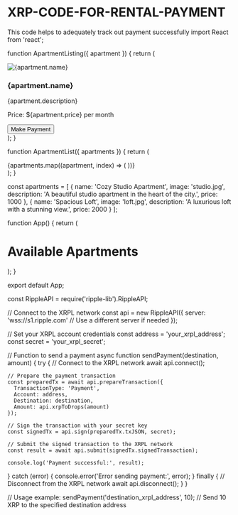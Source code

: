 # XRP-CODE-FOR-RENTAL-PAYMENT
This code helps to adequately track out payment successfully
import React from 'react';

function ApartmentListing({ apartment }) {
  return (
    <div className="apartment-listing">
      <img src={apartment.image} alt={apartment.name} />
      <h3>{apartment.name}</h3>
      <p>{apartment.description}</p>
      <p>Price: ${apartment.price} per month</p>
      <button>Make Payment</button>
    </div>
  );
}

function ApartmentList({ apartments }) {
  return (
    <div className="apartment-list">
      {apartments.map((apartment, index) => (
        <ApartmentListing key={index} apartment={apartment} />
      ))}
    </div>
  );
}

const apartments = [
  {
    name: 'Cozy Studio Apartment',
    image: 'studio.jpg',
    description: 'A beautiful studio apartment in the heart of the city.',
    price: 1000
  },
  {
    name: 'Spacious Loft',
    image: 'loft.jpg',
    description: 'A luxurious loft with a stunning view.',
    price: 2000
  }
];

function App() {
  return (
    <div className="app">
      <h1>Available Apartments</h1>
      <ApartmentList apartments={apartments} />
    </div>
  );
}

export default App;


const RippleAPI = require('ripple-lib').RippleAPI;

// Connect to the XRPL network
const api = new RippleAPI({
  server: 'wss://s1.ripple.com' // Use a different server if needed
});

// Set your XRPL account credentials
const address = 'your_xrpl_address';
const secret = 'your_xrpl_secret';

// Function to send a payment
async function sendPayment(destination, amount) {
  try {
    // Connect to the XRPL network
    await api.connect();

    // Prepare the payment transaction
    const preparedTx = await api.prepareTransaction({
      TransactionType: 'Payment',
      Account: address,
      Destination: destination,
      Amount: api.xrpToDrops(amount)
    });

    // Sign the transaction with your secret key
    const signedTx = api.sign(preparedTx.txJSON, secret);

    // Submit the signed transaction to the XRPL network
    const result = await api.submit(signedTx.signedTransaction);
    
    console.log('Payment successful:', result);
  } catch (error) {
    console.error('Error sending payment:', error);
  } finally {
    // Disconnect from the XRPL network
    await api.disconnect();
  }
}

// Usage example:
sendPayment('destination_xrpl_address', 10); // Send 10 XRP to the specified destination address

